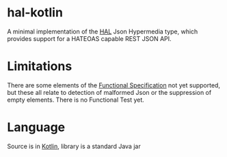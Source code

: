 # hal-kotlin

A minimal implementation of the [HAL](https://github.com/mikekelly/hal_specification) Json Hypermedia type, which provides support for a HATEOAS capable REST JSON API.
   
# Limitations

There are some elements of the [Functional Specification](https://tools.ietf.org/html/draft-kelly-json-hal-08) not yet supported, but these all relate to detection of malformed Json or the suppression of empty elements.
There is no Functional Test yet.
 
# Language

Source is in [Kotlin](https://kotlinlang.org/), library is a standard Java jar
